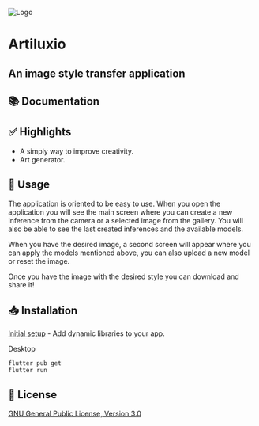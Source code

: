 ![Logo](https://user-images.githubusercontent.com/53833717/221363833-8f73ec79-bfe4-4144-961f-e2a950a24254.png)
# **Artiluxio**
## An image style transfer application

## 📚 Documentation


## ✅ Highlights

- A simply way to improve creativity.
- Art generator.

## 🤖 Usage

The application is oriented to be easy to use.
When you open the application you will see the main screen where you can create a new inference from the camera or a selected image from the gallery.
You will also be able to see the last created inferences and the available models.

When you have the desired image, a second screen will appear where you can apply the models mentioned above, you can also upload a new model or reset the image.

Once you have the image with the desired style you can download and share it! 

## 📥 Installation

[Initial setup](https://pub.dev/packages/tflite_flutter) - Add dynamic libraries to your app.

Desktop
```
flutter pub get
flutter run
```

## 📜 License

[GNU General Public License, Version 3.0](https://www.gnu.org/licenses/gpl-3.0.en.html)
